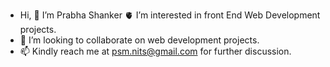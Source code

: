 - Hi, 👋 I’m Prabha Shanker
🫀 I’m interested in front End Web Development projects.
- 🤝 I’m looking to collaborate on web development projects.
- 📫 Kindly reach me at psm.nits@gmail.com for further discussion.


<!---
PrabhaShankar-23/PrabhaShankar-23 is a ✨ special ✨ repository because its `README.md` (this file) appears on your GitHub profile.
You can click the Preview link to take a look at your changes.
--->
